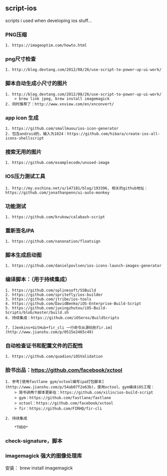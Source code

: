 ## script-ios
scripts i used when developing ios stuff...

### PNG压缩
    1. https://imageoptim.com/howto.html

### png尺寸检查
    1. http://blog.devtang.com/2012/08/26/use-script-to-power-up-ui-work/

### 脚本自动生成小尺寸的图片
    1. http://blog.devtang.com/2012/08/26/use-script-to-power-up-ui-work/
        > brew link jpeg, brew install imagemagick
    2. 同时推荐了：http://www.xnview.com/en/xnconvert/

### app icon 生成
    1. https://github.com/smallmuou/ios-icon-generator
    2. 包含android的，输入为1024：https://github.com/hibara/create-ios-all-icons-shellscript

### 搜索无用的图片
    1. https://github.com/examplecode/unused-image

### IOS压力测试工具
    1. http://my.oschina.net/u/147181/blog/193396, 相关的github地址：https://github.com/jonathanpenn/ui-auto-monkey

### 功能测试
    1. https://github.com/krukow/calabash-script

### 重新签名IPA
    1. https://github.com/nanonation/floatsign

### 脚本生成启动图
    1. https://github.com/danielpovlsen/ios-icons-launch-images-generator

### 编译脚本：（用于持续集成）
    1. https://github.com/splinesoft/SSBuild
    2. https://github.com/spritefly/ios-builder
    3. https://github.com/jtribe/ios-tools
    4. https://github.com/DavidBenko/iOS-Enterprise-Build-Script
    5. https://github.com/juxingzhutou/iOS-Build-Scripts/blob/master/build.sh
    6. 持续集成：https://github.com/iOSeros/BuildScripts

    7. [Jenkins+GitHub+fir_cli 一行命令从源码到fir.im](http://www.jianshu.com/p/0515e2465c49)

### 自动检查证书和配置文件的匹配性
    1. https://github.com/quadion/iOSValidation

### 脸书出品：https://github.com/facebook/xctool

    1. 参考[使用fastlane gym/xctool编写ipa打包脚本](http://www.jianshu.com/p/54ab07f2e63b)，使用xctool、gym编译iOS工程：
        > 简书讲两个脚本更新在：https://github.com/xilin/ios-build-script
        > gym：https://github.com/fastlane/fastlane
        > xctool：https://github.com/facebook/xctool
        > fir：https://github.com/FIRHQ/fir-cli

    2. 持续集成

        *TODO*

### check-signature，脚本


### imagemagick 强大的图像处理库

安装：
brew install imagemagick
